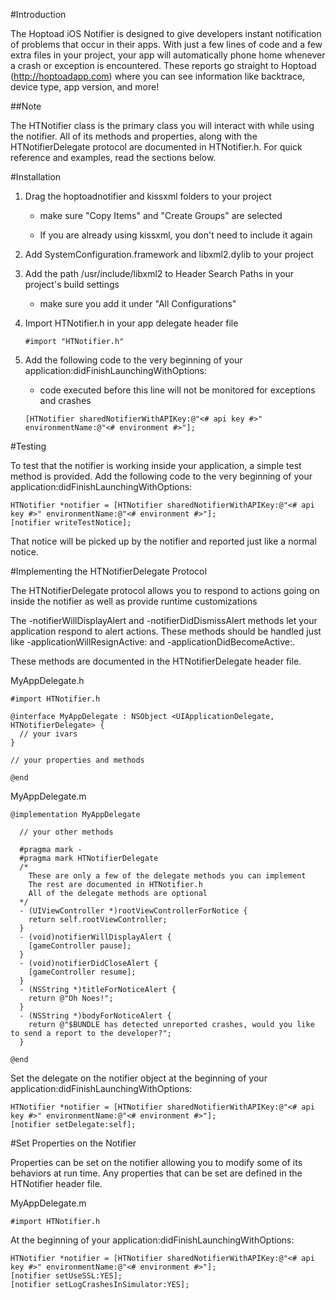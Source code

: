 #Introduction

The Hoptoad iOS Notifier is designed to give developers instant notification of problems that occur in their apps. With just a few lines of code and a few extra files in your project, your app will automatically phone home whenever a crash or exception is encountered. These reports go straight to Hoptoad (http://hoptoadapp.com) where you can see information like backtrace, device type, app version, and more!

##Note

The HTNotifier class is the primary class you will interact with while using the notifier. All of its methods and properties, along with the HTNotifierDelegate protocol are documented in HTNotifier.h. For quick reference and examples, read the sections below.

#Installation

1. Drag the hoptoadnotifier and kissxml folders to your project
    
    - make sure "Copy Items" and "Create Groups" are selected
    
    - If you are already using kissxml, you don't need to include it again

2. Add SystemConfiguration.framework and libxml2.dylib to your project

3. Add the path /usr/include/libxml2 to Header Search Paths in your project's build settings
  
    - make sure you add it under "All Configurations"

4. Import HTNotifier.h in your app delegate header file

    `#import "HTNotifier.h"`

5. Add the following code to the very beginning of your application:didFinishLaunchingWithOptions:
    - code executed before this line will not be monitored for exceptions and crashes

    `[HTNotifier sharedNotifierWithAPIKey:@"<# api key #>" environmentName:@"<# environment #>"];`

#Testing

To test that the notifier is working inside your application, a simple test method is provided. Add the following code to the very beginning of your application:didFinishLaunchingWithOptions:
    
    HTNotifier *notifier = [HTNotifier sharedNotifierWithAPIKey:@"<# api key #>" environmentName:@"<# environment #>"];
    [notifier writeTestNotice];

That notice will be picked up by the notifier and reported just like a normal notice.

#Implementing the HTNotifierDelegate Protocol

The HTNotifierDelegate protocol allows you to respond to actions going on inside the notifier as well as provide runtime customizations

The -notifierWillDisplayAlert and -notifierDidDismissAlert methods let your application respond to alert actions. These methods should be handled just like -applicationWillResignActive: and -applicationDidBecomeActive:.

These methods are documented in the HTNotifierDelegate header file.

MyAppDelegate.h

    #import HTNotifier.h
    
    @interface MyAppDelegate : NSObject <UIApplicationDelegate, HTNotifierDelegate> {
      // your ivars
    }
    
    // your properties and methods
    
    @end  

MyAppDelegate.m

    @implementation MyAppDelegate
      
      // your other methods
      
      #pragma mark -
      #pragma mark HTNotifierDelegate
      /*
        These are only a few of the delegate methods you can implement
        The rest are documented in HTNotifier.h
        All of the delegate methods are optional
      */
      - (UIViewController *)rootViewControllerForNotice {
        return self.rootViewController;
      }
      - (void)notifierWillDisplayAlert {
        [gameController pause];
      }
      - (void)notifierDidCloseAlert {
        [gameController resume];
      }
      - (NSString *)titleForNoticeAlert {
        return @"Oh Noes!";
      }
      - (NSString *)bodyForNoticeAlert {
        return @"$BUNDLE has detected unreported crashes, would you like to send a report to the developer?";
      }
      
    @end

Set the delegate on the notifier object at the beginning of your application:didFinishLaunchingWithOptions:

    HTNotifier *notifier = [HTNotifier sharedNotifierWithAPIKey:@"<# api key #>" environmentName:@"<# environment #>"];
    [notifier setDelegate:self];

#Set Properties on the Notifier

Properties can be set on the notifier allowing you to modify some of its behaviors at run time. Any properties that can be set are defined in the HTNotifier header file.

MyAppDelegate.m

    #import HTNotifier.h

At the beginning of your application:didFinishLaunchingWithOptions:

    HTNotifier *notifier = [HTNotifier sharedNotifierWithAPIKey:@"<# api key #>" environmentName:@"<# environment #>"];
    [notifier setUseSSL:YES];
    [notifier setLogCrashesInSimulator:YES];
